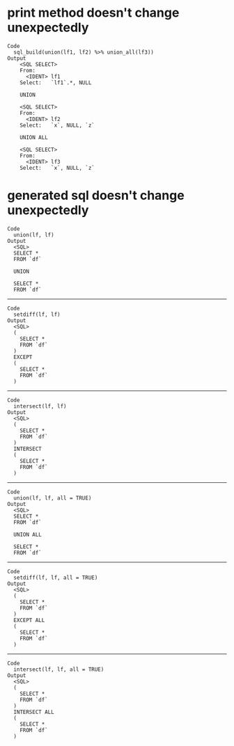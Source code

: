 # print method doesn't change unexpectedly

    Code
      sql_build(union(lf1, lf2) %>% union_all(lf3))
    Output
        <SQL SELECT>
        From:
          <IDENT> lf1
        Select:   `lf1`.*, NULL
      
        UNION
      
        <SQL SELECT>
        From:
          <IDENT> lf2
        Select:   `x`, NULL, `z`
      
        UNION ALL
      
        <SQL SELECT>
        From:
          <IDENT> lf3
        Select:   `x`, NULL, `z`

# generated sql doesn't change unexpectedly

    Code
      union(lf, lf)
    Output
      <SQL>
      SELECT *
      FROM `df`
      
      UNION
      
      SELECT *
      FROM `df`

---

    Code
      setdiff(lf, lf)
    Output
      <SQL>
      (
        SELECT *
        FROM `df`
      )
      EXCEPT
      (
        SELECT *
        FROM `df`
      )

---

    Code
      intersect(lf, lf)
    Output
      <SQL>
      (
        SELECT *
        FROM `df`
      )
      INTERSECT
      (
        SELECT *
        FROM `df`
      )

---

    Code
      union(lf, lf, all = TRUE)
    Output
      <SQL>
      SELECT *
      FROM `df`
      
      UNION ALL
      
      SELECT *
      FROM `df`

---

    Code
      setdiff(lf, lf, all = TRUE)
    Output
      <SQL>
      (
        SELECT *
        FROM `df`
      )
      EXCEPT ALL
      (
        SELECT *
        FROM `df`
      )

---

    Code
      intersect(lf, lf, all = TRUE)
    Output
      <SQL>
      (
        SELECT *
        FROM `df`
      )
      INTERSECT ALL
      (
        SELECT *
        FROM `df`
      )

